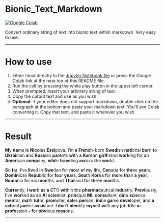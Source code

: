# Bionic_Text_Markdown
[![Google Colab](https://camo.githubusercontent.com/84f0493939e0c4de4e6dbe113251b4bfb5353e57134ffd9fcab6b8714514d4d1/68747470733a2f2f636f6c61622e72657365617263682e676f6f676c652e636f6d2f6173736574732f636f6c61622d62616467652e737667)](https://colab.research.google.com/github/NicoEssi/Bionic_Text_Markdown/blob/main/Bionic_Text_Markdown_Converter.ipynb)

Convert ordinary string of text into bionic text within markdown. Very easy to use.

---

# How to use
1. Either head directly to the [Jupyter Notebook file](https://github.com/NicoEssi/Bionic_Text_Markdown/blob/main/Bionic_Text_Markdown_Converter.ipynb) or press the Google Colab link at the near top of this README file.
2. Run the cell by pressing the white play button in the upper left corner.
3. When prompted, insert your arbitrary string of text.
4. Copy the output text and use as you wish!
5. **Optional**: if your editor does not support markdown, double click on the paragraph at the bottom and paste your markdown text. You'll see Colab converting it. Copy that text, and paste it wherever you wish.

---

# Result

**M**y **na**me **i**s **Nico**las **Essi**pova. **I**’m **a** **Frenc**h-born **Swed**ish **nati**onal **bo**rn **t**o **Ukrai**nian **a**nd **Russ**ian **pare**nts **wi**th **a** **Kor**ean **girlf**riend **work**ing **f**or **a**n **Amer**ican **comp**any, **whi**le **trave**ling **acr**oss **t**he **wor**ld.

**S**o **f**ar, **I**’ve **liv**ed **i**n **Swe**den **f**or **mo**st **o**f **m**y **li**fe, **Can**ada **f**or **thr**ee **yea**rs, **Domin**ican **Repu**blic **f**or **fo**ur **yea**rs, **Sou**th **Kor**ea **f**or **mo**re **th**an **a** **ye**ar, **Roma**nia **f**or **s**ix **mon**ths, **a**nd **Thai**land **f**or **thr**ee **mon**ths.

**Curre**ntly, **I** **wo**rk **a**s **a** **C**TO **wit**hin **t**he **pharmac**eutical **indu**stry. **Previ**ously, **I**’ve **wor**ked **a**s **a**n **A**I **scien**tist, **princ**ipal **M**L **consu**ltant, **da**ta **scie**nce **men**tor, **ma**th **tut**or, **prom**oter, **sal**es **per**son, **ind**ie **ga**me **devel**oper, **a**nd **a** **sch**ool **jani**tor **assis**tant. **I** **do**n’t **iden**tify **mys**elf **wi**th **a**ny **j**ob **tit**le **o**r **profe**ssion **-** **f**or **obvi**ous **reas**ons.

---
